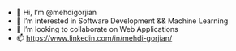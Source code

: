 - 👋 Hi, I’m @mehdigorjian
- 👀 I’m interested in Software Development && Machine Learning
- 💞️ I’m looking to collaborate on Web Applications
- 📫 https://www.linkedin.com/in/mehdi-gorjian/

<!---
mehdigorjian/mehdigorjian is a ✨ special ✨ repository because its `README.md` (this file) appears on your GitHub profile.
You can click the Preview link to take a look at your changes.
--->
